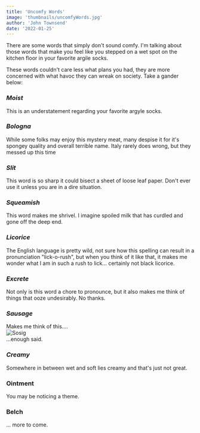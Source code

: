 ```yaml
---
title: 'Uncomfy Words'
image: 'thumbnails/uncomfyWords.jpg'
author: 'John Townsend'
date: '2022-01-25'
---
```


There are some words that simply don't sound comfy. I'm talking about those words that make you feel like you stepped on a wet spot on the kitchen floor in your favorite argile socks.

These words couldn't care less what plans you had, they are more concerned with what havoc they can wreak on society. Take a gander below:
### _Moist_
This is an understatement regarding your favorite argyle socks.

### _Bologna_
While some folks may enjoy this mystery meat, many despise it for it's spongey quality and overall terrible name. Italy rarely does wrong, but they messed up this time

### _Slit_
This word is so sharp it could bisect a sheet of loose leaf paper. Don't ever use it unless you are in a dire situation.

### _Squeamish_
This word makes me shrivel. I imagine spoiled milk that has curdled and gone off the deep end.

### _Licorice_
The English language is pretty wild, not sure how this spelling can result in a pronunciation "lick-o-rush", but when you think of it like that, it makes me wonder what I am in such a rush to lick... certainly not black licorice.

### _Excrete_
Not only is this word a chore to pronounce, but it also makes me think of things that ooze undesirably. No thanks.

### _Sausage_
 Makes me think of this....
\
![Sosig](/Sosig.jpg)
\
...enough said.


### _Creamy_
 Somewhere in between wet and soft lies creamy and that's just not great.

### Ointment
 You may be noticing a theme. 

### Belch


... more to come.
